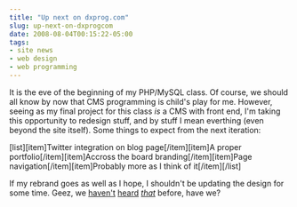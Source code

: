 ```yaml
---
title: "Up next on dxprog.com"
slug: up-next-on-dxprogcom
date: 2008-08-04T00:15:22-05:00
tags:
- site news
- web design
- web programming
---
```

It is the eve of the beginning of my PHP/MySQL class. Of course, we should all know by now that CMS programming is child's play for me. However, seeing as my final project for this class _is_ a CMS with front end, I'm taking this opportunity to redesign stuff, and by stuff I mean everthing (even beyond the site itself). Some things to expect from the next iteration:

[list][item]Twitter integration on blog page[/item][item]A proper portfolio[/item][item]Accross the board branding[/item][item]Page navigation[/item][item]Probably more as I think of it[/item][/list]

If my rebrand goes as well as I hope, I shouldn't be updating the design for some time. Geez, we [haven't](http://www.dxprog.com/entry/more-site-updates) [heard](http://www.dxprog.com/entry/the-new-design-is-here) [_that_](http://www.dxprog.com/entry/redesign-the-reason) before, have we?

